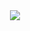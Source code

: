 <div align="center">
    <img src="https://activity-graph.herokuapp.com/graph?username=Achuan-2&theme=minimal" />
</div>
